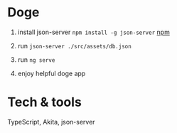 # Doge

1. install json-server `npm install -g json-server`
[npm](https://www.npmjs.com/package/json-server)

2. run `json-server ./src/assets/db.json`

3. run `ng serve`

4. enjoy helpful doge app

# Tech & tools

TypeScript, Akita, json-server
